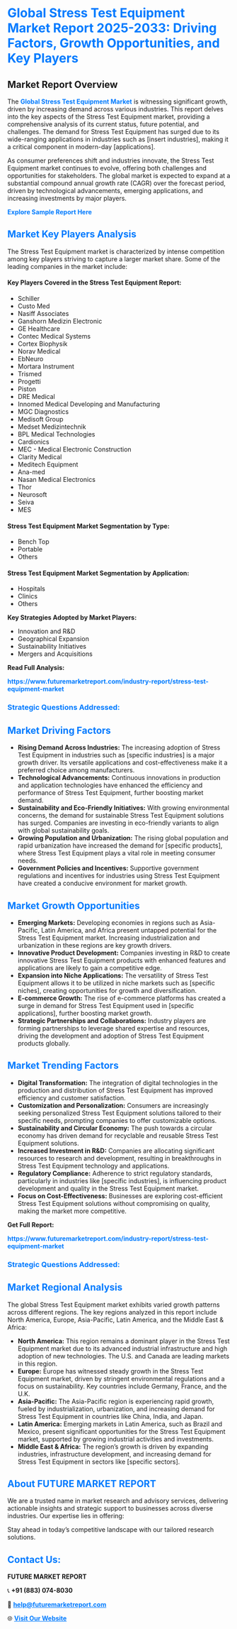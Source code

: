 <h1 style="color: #007BFF;">Global Stress Test Equipment Market Report 2025-2033: Driving Factors, Growth Opportunities, and Key Players</h1>

<section id="overview">
<h2>Market Report Overview</h2>
<p>The <a href="https://www.futuremarketreport.com/industry-report/stress-test-equipment-market" style="color: #007BFF; text-decoration: none;"><strong>Global Stress Test Equipment Market</strong></a> is witnessing significant growth, driven by increasing demand across various industries. This report delves into the key aspects of the Stress Test Equipment market, providing a comprehensive analysis of its current status, future potential, and challenges. The demand for Stress Test Equipment has surged due to its wide-ranging applications in industries such as [insert industries], making it a critical component in modern-day [applications].</p>
<p>As consumer preferences shift and industries innovate, the Stress Test Equipment market continues to evolve, offering both challenges and opportunities for stakeholders. The global market is expected to expand at a substantial compound annual growth rate (CAGR) over the forecast period, driven by technological advancements, emerging applications, and increasing investments by major players.</p>
</section>

<section id="overview">
<p><a href="https://www.futuremarketreport.com/request-sample/reportId=56601" style="color: #007BFF; text-decoration: none;"><strong>Explore Sample Report Here</strong></a></p>
</section>

<section id="key-players">
<h2 style="color: #007BFF;">Market Key Players Analysis</h2>
<p>The Stress Test Equipment market is characterized by intense competition among key players striving to capture a larger market share. Some of the leading companies in the market include:</p>
<h4>Key Players Covered in the Stress Test Equipment Report:</h4>
<ul><li>Schiller</li><li>Custo Med</li><li>Nasiff Associates</li><li>Ganshorn Medizin Electronic</li><li>GE Healthcare</li><li>Contec Medical Systems</li><li>Cortex Biophysik</li><li>Norav Medical</li><li>EbNeuro</li><li>Mortara Instrument</li><li>Trismed</li><li>Progetti</li><li>Piston</li><li>DRE Medical</li><li>Innomed Medical Developing and Manufacturing</li><li>MGC Diagnostics</li><li>Medisoft Group</li><li>Medset Medizintechnik</li><li>BPL Medical Technologies</li><li>Cardionics</li><li>MEC - Medical Electronic Construction</li><li>Clarity Medical</li><li>Meditech Equipment</li><li>Ana-med</li><li>Nasan Medical Electronics</li><li>Thor</li><li>Neurosoft</li><li>Seiva</li><li>MES</li></ul>
<h4>Stress Test Equipment Market Segmentation by Type:</h4>
<ul><li>Bench Top</li><li>Portable</li><li>Others</li></ul>

<h4>Stress Test Equipment Market Segmentation by Application:</h4>
<ul><li>Hospitals</li><li>Clinics</li><li>Others</li></ul>
<p><strong>Key Strategies Adopted by Market Players:</strong></p>
<ul>
<li>Innovation and R&D</li>
<li>Geographical Expansion</li>
<li>Sustainability Initiatives</li>
<li>Mergers and Acquisitions</li>
</ul>
</section>

<section>
<p><strong>Read Full Analysis: </strong></p><a href="https://www.futuremarketreport.com/industry-report/stress-test-equipment-market" style="color: #007BFF; text-decoration: none;"><strong>https://www.futuremarketreport.com/industry-report/stress-test-equipment-market</strong></a>
<h3 style="color: #007BFF;">Strategic Questions Addressed:</h3>
</section>

<section id="driving-factors">
<h2 style="color: #007BFF;">Market Driving Factors</h2>
<ul>
<li><strong>Rising Demand Across Industries:</strong> The increasing adoption of Stress Test Equipment in industries such as [specific industries] is a major growth driver. Its versatile applications and cost-effectiveness make it a preferred choice among manufacturers.</li>
<li><strong>Technological Advancements:</strong> Continuous innovations in production and application technologies have enhanced the efficiency and performance of Stress Test Equipment, further boosting market demand.</li>
<li><strong>Sustainability and Eco-Friendly Initiatives:</strong> With growing environmental concerns, the demand for sustainable Stress Test Equipment solutions has surged. Companies are investing in eco-friendly variants to align with global sustainability goals.</li>
<li><strong>Growing Population and Urbanization:</strong> The rising global population and rapid urbanization have increased the demand for [specific products], where Stress Test Equipment plays a vital role in meeting consumer needs.</li>
<li><strong>Government Policies and Incentives:</strong> Supportive government regulations and incentives for industries using Stress Test Equipment have created a conducive environment for market growth.</li>
</ul>
</section>

<section id="growth-opportunities">
<h2 style="color: #007BFF;">Market Growth Opportunities</h2>
<ul>
<li><strong>Emerging Markets:</strong> Developing economies in regions such as Asia-Pacific, Latin America, and Africa present untapped potential for the Stress Test Equipment market. Increasing industrialization and urbanization in these regions are key growth drivers.</li>
<li><strong>Innovative Product Development:</strong> Companies investing in R&D to create innovative Stress Test Equipment products with enhanced features and applications are likely to gain a competitive edge.</li>
<li><strong>Expansion into Niche Applications:</strong> The versatility of Stress Test Equipment allows it to be utilized in niche markets such as [specific niches], creating opportunities for growth and diversification.</li>
<li><strong>E-commerce Growth:</strong> The rise of e-commerce platforms has created a surge in demand for Stress Test Equipment used in [specific applications], further boosting market growth.</li>
<li><strong>Strategic Partnerships and Collaborations:</strong> Industry players are forming partnerships to leverage shared expertise and resources, driving the development and adoption of Stress Test Equipment products globally.</li>
</ul>
</section>

<section id="trending-factors">
<h2 style="color: #007BFF;">Market Trending Factors</h2>
<ul>
<li><strong>Digital Transformation:</strong> The integration of digital technologies in the production and distribution of Stress Test Equipment has improved efficiency and customer satisfaction.</li>
<li><strong>Customization and Personalization:</strong> Consumers are increasingly seeking personalized Stress Test Equipment solutions tailored to their specific needs, prompting companies to offer customizable options.</li>
<li><strong>Sustainability and Circular Economy:</strong> The push towards a circular economy has driven demand for recyclable and reusable Stress Test Equipment solutions.</li>
<li><strong>Increased Investment in R&D:</strong> Companies are allocating significant resources to research and development, resulting in breakthroughs in Stress Test Equipment technology and applications.</li>
<li><strong>Regulatory Compliance:</strong> Adherence to strict regulatory standards, particularly in industries like [specific industries], is influencing product development and quality in the Stress Test Equipment market.</li>
<li><strong>Focus on Cost-Effectiveness:</strong> Businesses are exploring cost-efficient Stress Test Equipment solutions without compromising on quality, making the market more competitive.</li>
</ul>
</section>

<section>
<p><strong>Get Full Report: </strong></p><a href="https://www.futuremarketreport.com/industry-report/stress-test-equipment-market" style="color: #007BFF; text-decoration: none;"><strong>https://www.futuremarketreport.com/industry-report/stress-test-equipment-market</strong></a>
<h3 style="color: #007BFF;">Strategic Questions Addressed:</h3>
</section>


<section id="regional-analysis">
<h2 style="color: #007BFF;">Market Regional Analysis</h2>
<p>The global Stress Test Equipment market exhibits varied growth patterns across different regions. The key regions analyzed in this report include North America, Europe, Asia-Pacific, Latin America, and the Middle East & Africa:</p>
<ul>
<li><strong>North America:</strong> This region remains a dominant player in the Stress Test Equipment market due to its advanced industrial infrastructure and high adoption of new technologies. The U.S. and Canada are leading markets in this region.</li>
<li><strong>Europe:</strong> Europe has witnessed steady growth in the Stress Test Equipment market, driven by stringent environmental regulations and a focus on sustainability. Key countries include Germany, France, and the U.K.</li>
<li><strong>Asia-Pacific:</strong> The Asia-Pacific region is experiencing rapid growth, fueled by industrialization, urbanization, and increasing demand for Stress Test Equipment in countries like China, India, and Japan.</li>
<li><strong>Latin America:</strong> Emerging markets in Latin America, such as Brazil and Mexico, present significant opportunities for the Stress Test Equipment market, supported by growing industrial activities and investments.</li>
<li><strong>Middle East & Africa:</strong> The region’s growth is driven by expanding industries, infrastructure development, and increasing demand for Stress Test Equipment in sectors like [specific sectors].</li>
</ul>
</section>

<footer>
<h2 style="color: #007BFF;">About FUTURE MARKET REPORT</h2>
<p>We are a trusted name in market research and advisory services, delivering actionable insights and strategic support to businesses across diverse industries. Our expertise lies in offering:</p>

<p>Stay ahead in today’s competitive landscape with our tailored research solutions.</p>

<h2 style="color: #007BFF;">Contact Us:</h2>
<p><strong>FUTURE MARKET REPORT</strong></p>
<p>📞 <strong>+91 (883) 074-8030</strong></p>
<p>📧 <strong><a href="mailto:help@futuremarketreport.com" style="color: #007BFF;">help@futuremarketreport.com</a></strong></p>
<p>🌐 <strong><a href="https://www.futuremarketreport.com/" style="color: #007BFF;">Visit Our Website</a></strong></p>
</footer>